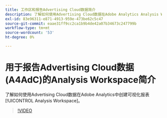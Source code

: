 ```yaml
---
title: 工作区和报告Advertising Cloud数据简介
description: 了解如何使用Advertising Cloud数据在Adobe Analytics Analysis Workspace中创建可视化报表。
exl-id: 83e96311-e871-4913-959e-473be62c5c47
source-git-commit: eaae31ff9cc2ca1b9b4de42a07b34673c247799b
workflow-type: tm+mt
source-wordcount: '53'
ht-degree: 0%

---
```


# 用于报告Advertising Cloud数据(A4AdC)的Analysis Workspace简介

了解如何使用Advertising Cloud数据在Adobe Analytics中创建可视化报表[!UICONTROL Analysis Workspace]。

>[!VIDEO](https://video.tv.adobe.com/v/33492)
